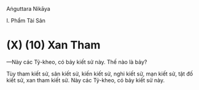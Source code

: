 Aṅguttara Nikāya

I. Phẩm Tài Sản

# (X) (10) Xan Tham

—Này các Tỷ-kheo, có bảy kiết sử này. Thế nào là bảy?

Tùy tham kiết sử, sân kiết sử, kiến kiết sử, nghi kiết sử, mạn kiết sử, tật đố kiết sử, xan tham kiết sử. Này các Tỷ-kheo, có bảy kiết sử này.

